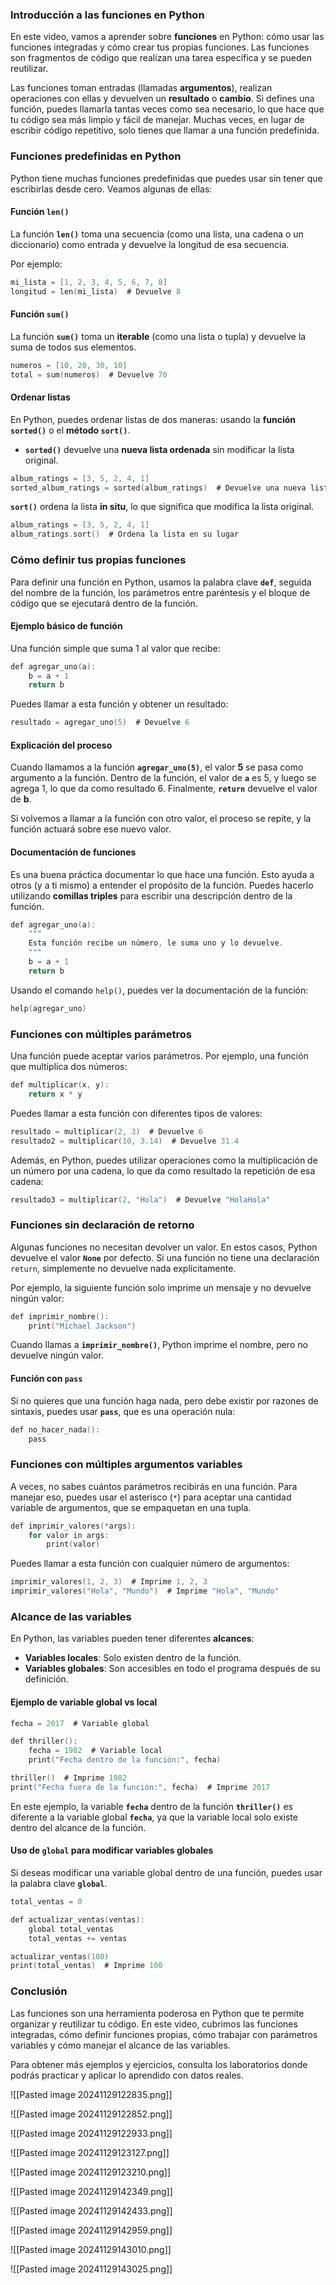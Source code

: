 
### **Introducción a las funciones en Python**

En este video, vamos a aprender sobre **funciones** en Python: cómo usar las funciones integradas y cómo crear tus propias funciones. Las funciones son fragmentos de código que realizan una tarea específica y se pueden reutilizar.

Las funciones toman entradas (llamadas **argumentos**), realizan operaciones con ellas y devuelven un **resultado** o **cambio**. Si defines una función, puedes llamarla tantas veces como sea necesario, lo que hace que tu código sea más limpio y fácil de manejar. Muchas veces, en lugar de escribir código repetitivo, solo tienes que llamar a una función predefinida.

### **Funciones predefinidas en Python**

Python tiene muchas funciones predefinidas que puedes usar sin tener que escribirlas desde cero. Veamos algunas de ellas:

#### **Función `len()`**

La función **`len()`** toma una secuencia (como una lista, una cadena o un diccionario) como entrada y devuelve la longitud de esa secuencia.

Por ejemplo:

```c
mi_lista = [1, 2, 3, 4, 5, 6, 7, 8]
longitud = len(mi_lista)  # Devuelve 8

```

#### **Función `sum()`**

La función **`sum()`** toma un **iterable** (como una lista o tupla) y devuelve la suma de todos sus elementos.

```c
numeros = [10, 20, 30, 10]
total = sum(numeros)  # Devuelve 70

```

#### **Ordenar listas**

En Python, puedes ordenar listas de dos maneras: usando la **función `sorted()`** o el **método `sort()`**.

- **`sorted()`** devuelve una **nueva lista ordenada** sin modificar la lista original.


```c
album_ratings = [3, 5, 2, 4, 1]
sorted_album_ratings = sorted(album_ratings)  # Devuelve una nueva lista ordenada
```

**`sort()`** ordena la lista **in situ**, lo que significa que modifica la lista original.

```c
album_ratings = [3, 5, 2, 4, 1]
album_ratings.sort()  # Ordena la lista en su lugar

```

### **Cómo definir tus propias funciones**

Para definir una función en Python, usamos la palabra clave **`def`**, seguida del nombre de la función, los parámetros entre paréntesis y el bloque de código que se ejecutará dentro de la función.

#### **Ejemplo básico de función**

Una función simple que suma 1 al valor que recibe:


```c
def agregar_uno(a):
    b = a + 1
    return b
```

Puedes llamar a esta función y obtener un resultado:

```c
resultado = agregar_uno(5)  # Devuelve 6
```

#### **Explicación del proceso**

Cuando llamamos a la función **`agregar_uno(5)`**, el valor **5** se pasa como argumento a la función. Dentro de la función, el valor de **`a`** es 5, y luego se agrega 1, lo que da como resultado 6. Finalmente, **`return`** devuelve el valor de **b**.

Si volvemos a llamar a la función con otro valor, el proceso se repite, y la función actuará sobre ese nuevo valor.

#### **Documentación de funciones**

Es una buena práctica documentar lo que hace una función. Esto ayuda a otros (y a ti mismo) a entender el propósito de la función. Puedes hacerlo utilizando **comillas triples** para escribir una descripción dentro de la función.


```c
def agregar_uno(a):
    """
    Esta función recibe un número, le suma uno y lo devuelve.
    """
    b = a + 1
    return b

```


Usando el comando `help()`, puedes ver la documentación de la función:


```c
help(agregar_uno)

```

### **Funciones con múltiples parámetros**

Una función puede aceptar varios parámetros. Por ejemplo, una función que multiplica dos números:


```c
def multiplicar(x, y):
    return x * y

```

Puedes llamar a esta función con diferentes tipos de valores:



```c
resultado = multiplicar(2, 3)  # Devuelve 6
resultado2 = multiplicar(10, 3.14)  # Devuelve 31.4

```
Además, en Python, puedes utilizar operaciones como la multiplicación de un número por una cadena, lo que da como resultado la repetición de esa cadena:

```c
resultado3 = multiplicar(2, "Hola")  # Devuelve "HolaHola"
```

### **Funciones sin declaración de retorno**

Algunas funciones no necesitan devolver un valor. En estos casos, Python devuelve el valor **`None`** por defecto. Si una función no tiene una declaración `return`, simplemente no devuelve nada explícitamente.

Por ejemplo, la siguiente función solo imprime un mensaje y no devuelve ningún valor:

```c
def imprimir_nombre():
    print("Michael Jackson")

```

Cuando llamas a **`imprimir_nombre()`**, Python imprime el nombre, pero no devuelve ningún valor.

#### **Función con `pass`**

Si no quieres que una función haga nada, pero debe existir por razones de sintaxis, puedes usar **`pass`**, que es una operación nula:

```c
def no_hacer_nada():
    pass

```

### **Funciones con múltiples argumentos variables**

A veces, no sabes cuántos parámetros recibirás en una función. Para manejar eso, puedes usar el asterisco (`*`) para aceptar una cantidad variable de argumentos, que se empaquetan en una tupla.

```c
def imprimir_valores(*args):
    for valor in args:
        print(valor)

```
Puedes llamar a esta función con cualquier número de argumentos:

```c
imprimir_valores(1, 2, 3)  # Imprime 1, 2, 3
imprimir_valores("Hola", "Mundo")  # Imprime "Hola", "Mundo"
```


### **Alcance de las variables**

En Python, las variables pueden tener diferentes **alcances**:

- **Variables locales**: Solo existen dentro de la función.
- **Variables globales**: Son accesibles en todo el programa después de su definición.

#### **Ejemplo de variable global vs local**


```c
fecha = 2017  # Variable global

def thriller():
    fecha = 1982  # Variable local
    print("Fecha dentro de la función:", fecha)

thriller()  # Imprime 1982
print("Fecha fuera de la función:", fecha)  # Imprime 2017

```

En este ejemplo, la variable **`fecha`** dentro de la función **`thriller()`** es diferente a la variable global **`fecha`**, ya que la variable local solo existe dentro del alcance de la función.

#### **Uso de `global` para modificar variables globales**

Si deseas modificar una variable global dentro de una función, puedes usar la palabra clave **`global`**.


```c
total_ventas = 0

def actualizar_ventas(ventas):
    global total_ventas
    total_ventas += ventas

actualizar_ventas(100)
print(total_ventas)  # Imprime 100

```

### **Conclusión**

Las funciones son una herramienta poderosa en Python que te permite organizar y reutilizar tu código. En este video, cubrimos las funciones integradas, cómo definir funciones propias, cómo trabajar con parámetros variables y cómo manejar el alcance de las variables.

Para obtener más ejemplos y ejercicios, consulta los laboratorios donde podrás practicar y aplicar lo aprendido con datos reales.


![[Pasted image 20241129122835.png]]


![[Pasted image 20241129122852.png]]

![[Pasted image 20241129122933.png]]



![[Pasted image 20241129123127.png]]




![[Pasted image 20241129123210.png]]




![[Pasted image 20241129142349.png]]


![[Pasted image 20241129142433.png]]



![[Pasted image 20241129142959.png]]


![[Pasted image 20241129143010.png]]


![[Pasted image 20241129143025.png]]

















